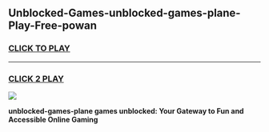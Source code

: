 
## Unblocked-Games-unblocked-games-plane-Play-Free-powan
<h3>
<a href="https://premium76.site?title=unblocked-games-plane&ref=18A1">CLICK TO PLAY</a></h3>
<hr>

<h3>
<a href="https://premium76.site?title=unblocked-games-plane&ref=18A1">CLICK 2 PLAY</a>
  
</h3>

<a href="https://premium76.site?title=unblocked-games-plane&ref=18A1"><img src="https://clearcache.store/games.png"></a>


**unblocked-games-plane games unblocked: Your Gateway to Fun and Accessible Online Gaming**
